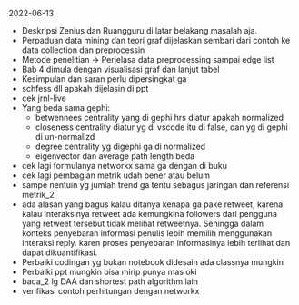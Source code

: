 2022-06-13

- Deskripsi Zenius dan Ruangguru di latar belakang masalah aja.
- Perpaduan data mining dan teori graf dijelaskan sembari dari contoh ke data collection dan preprocessin
- Metode penelitian -> Perjelasa data preprocessing sampai edge list
- Bab 4 dimula dengan visualisasi graf dan lanjut tabel
- Kesimpulan dan saran perlu dipersingkat ga
- schfess dll apakah dijelasin di ppt
- cek jrnl-live
- Yang beda sama gephi:
	- betwennees centrality yang di gephi hrs diatur apakah normalized
	- closeness centrality diatur yg di vscode itu di false, dan yg di gephi di un-normalizd
	- degree centrality yg digephi ga di normalized
	- eigenvector dan average path length beda
- cek lagi formulanya networkx sama ga dengan di buku
- cek lagi pembagian metrik udah bener atau belum
- sampe nentuin yg jumlah trend ga tentu sebagus jaringan dan referensi metrik_2
- ada alasan yang bagus kalau ditanya kenapa ga pake retweet, karena kalau interaksinya retweet ada kemungkina followers dari pengguna yang retweet tersebut tidak melihat retweetnya. Sehingga dalam konteks penyebaran informasi penulis lebih memilih menggunakan interaksi reply. karen proses penyebaran informasinya lebih terlihat dan dapat dikuantifikasi.
- Perbaiki codingan yg bukan notebook didesain ada classnya mungkin
- Perbaiki ppt mungkin bisa mirip punya mas oki
- baca_2 lg DAA dan shortest path algorithm lain
- verifikasi contoh perhitungan dengan networkx
